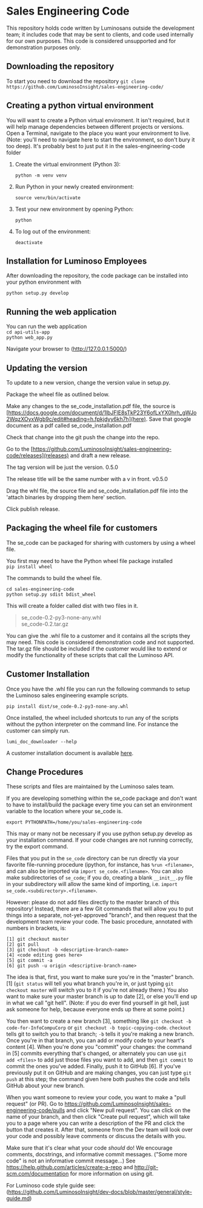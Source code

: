 Sales Engineering Code
======================

This repository holds code written by Luminosans outside the development
team; it includes code that may be sent to clients, and code used internally
for our own purposes. This code is considered unsupported and for demonstration purposes only.

## Downloading the repository

To start you need to download the repository
`git clone https://github.com/LuminosoInsight/sales-engineering-code/`

## Creating a python virtual environment

You will want to create a Python virtual enviroment. It isn't required, but it  will help manage dependencies between different projects or versions. Open a Terminal, navigate to the place you want your environment to live. (Note: you'll need to navigate here to start the environment, so don't bury it too deep). It's probably best to just put it in the sales-engineering-code folder

1. Create the virtual environment (Python 3):

    `python -m venv venv`

1. Run Python in your newly created environment:

    `source venv/bin/activate`

1. Test your new environment by opening Python:

    `python`

1. To log out of the environment:

    `deactivate`


## Installation for Luminoso Employees

After downloading the repository, the code package can be installed into your 
python environment with

`python setup.py develop`

## Running the web application

You can run the web application\
`cd api-utils-app`\
`python web_app.py`

Navigate your browser to (http://127.0.0.1:5000/)

## Updating the version

To update to a new version, change the version value in setup.py.

Package the wheel file as outlined below.

Make any changes to the se_code_installation.pdf file, the source is [https://docs.google.com/document/d/1lbJFlE8sTkP23Y6ofLxYX0hrh_gWJo2WqzXOyxWgb9c/edit#heading=h.fpkjdyy6kh7h](here). Save that google document as a pdf called se_code_installation.pdf

Check that change into the git push the change into the repo.

Go to the [https://github.com/LuminosoInsight/sales-engineering-code/releases](releases) and draft a new release.


The tag version will be just the version.  0.5.0

The release title will be the same number with a v in front.  v0.5.0

Drag the whl file, the source file and se_code_installation.pdf file into the 'attach binaries by dropping them here' section.

Click publish release.

## Packaging the wheel file for customers

The se_code can be packaged for sharing with customers by using a wheel file.

You first may need to have the Python wheel file package installed<br/>
`pip install wheel`

The commands to build the wheel file.

`cd sales-engineering-code`<br/>
`python setup.py sdist bdist_wheel`

This will create a folder called dist with two files in it.

> se_code-0.2-py3-none-any.whl\
> se_code-0.2.tar.gz

You can give the .whl file to a customer and it contains all the scripts they may need. This code is considered demonstration code and not supported. The tar.gz file should be included if the customer would like to extend or modify the functionality of these scripts that call the Luminoso API.

## Customer Installation

Once you have the .whl file you can run the following commands to setup the Luminoso sales engineering example scripts.

`pip install dist/se_code-0.2-py3-none-any.whl`

Once installed, the wheel included shortcuts to run any of the scripts without the python interpreter on the command line. For instance the customer can simply run.

`lumi_doc_downloader --help`

A customer installation document is available [here](https://docs.google.com/document/d/1lbJFlE8sTkP23Y6ofLxYX0hrh_gWJo2WqzXOyxWgb9c/edit?usp=sharing).

## Change Procedures

These scripts and files are maintained by the Luminoso sales team.

If you are developing something within the se_code package and don't want to have to install/build the package every time you can set an environment variable to the location where your se_code is.

`export PYTHONPATH=/home/you/sales-engineering-code`

This may or many not be necessary if you use python setup.py develop as your
installation command. If your code changes are not running correctly, try
the export command.

Files that you put in the `se_code` directory can be run directly via your
favorite file-running procedure (ipython, for instance, has `%run <filename>`, and can also be imported via `import se_code.<filename>`. You can also make subdirectories of `se_code`; if you do, creating a blank `__init__.py` file in your subdirectory will allow the same kind of importing, i.e. `import se_code.<subdirectory>.<filename>`.

However: please do not add files directly to the master branch of this repository! Instead, there are a few Git commands that will allow you to put
things into a separate, not-yet-approved "branch", and then request that the
development team review your code.  The basic procedure, annotated with numbers in brackets, is:

```
[1] git checkout master
[2] git pull
[3] git checkout -b <descriptive-branch-name>
[4] <code editing goes here>
[5] git commit -a
[6] git push -u origin <descriptive-branch-name>
```

The idea is that, first, you want to make sure you're in the "master"
branch. [1] (`git status` will tell you what branch you're in, or just typing
`git checkout master` will switch you to it if you're not already there.) You
also want to make sure your master branch is up to date [2], or else you'll end
up in what we call "git hell". (Note: if you do ever find yourself in git hell,
just ask someone for help, because everyone ends up there at some point.)

You then want to create a new branch [3], something like `git checkout -b
code-for-InfoCompuCorp` or `git checkout -b topic-copying-code`. `checkout`
tells git to switch you to that branch; `-b` tells it you're making a new
branch.  Once you're in that branch, you can add or modify code to your heart's
content [4].  When you're done you "commit" your changes: the command in [5]
commits everything that's changed, or alternately you can use `git add <files>`
to add just those files you want to add, and then `git commit` to commit the
ones you've added.  Finally, push it to GitHub [6]. If you've previously put it
on GitHub and are making changes, you can just type `git push` at this step;
the command given here both pushes the code and tells GitHub about your new
branch.

When you want someone to review your code, you want to make a "pull request"
(or PR).  Go to https://github.com/LuminosoInsight/sales-engineering-code/pulls
and click "New pull request". You can click on the name of your branch, and
then click "Create pull request", which will take you to a page where you can
write a description of the PR and click the button that creates it.  After
that, someone from the Dev team will look over your code and possibly leave
comments or discuss the details with you.

Make sure that it's clear what your code *should* do! We encourage comments,
docstrings, and informative commit messages.  ("Some more code" is not an
informative commit message...)  See https://help.github.com/articles/create-a-repo and http://git-scm.com/documentation for more information on using git.

For Luminoso code style guide see: (https://github.com/LuminosoInsight/dev-docs/blob/master/general/style-guide.md)



